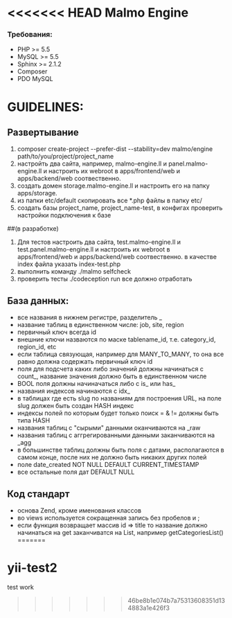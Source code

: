 <<<<<<< HEAD
Malmo Engine
===================================

### Требования:
 * PHP >= 5.5
 * MySQL >= 5.5
 * Sphinx >= 2.1.2
 * Composer
 * PDO MySQL


GUIDELINES:
==========

## Развертывание
1. composer create-project --prefer-dist --stability=dev malmo/engine path/to/you/project/project_name
2. настройть два сайта, например, malmo-engine.ll и panel.malmo-engine.ll и настроить их webroot в 
   apps/frontend/web и apps/backend/web соотвественно.
3. создать домен storage.malmo-engine.ll и настроить его на папку apps/storage.
4. из папки etc/default скопировать все *.php файлы в папку etc/
5. создать базы project_name, project_name-test, в конфигах проверить настройки подключения к базе

##(в разработке)
1. Для тестов настроить два сайта, test.malmo-engine.ll и test.panel.malmo-engine.ll
   и настроить их webroot в apps/frontend/web и apps/backend/web соотвественно.
   в качестве index файла указать index-test.php
2. выполнить команду ./malmo selfcheck
3. проверить тесты ./codeception run все должно отработать


## База данных:
 - все названия в нижнем регистре, разделитель _
 - название таблиц в единственном числе: job, site, region
 - первичный ключ всегда id
 - внешние ключи назваются по маске tablename_id, т.е. category_id, region_id, etc
 - если таблица связующая, например для MANY_TO_MANY, то она все равно должна содержать первичный ключ id
 - поля для подсчета каких либо значений должны начинаться с count_, название значения должно быть в единственном числе
 - BOOL поля должны начиначаться либо с is_ или has_
 - названия индексов начинаются с idx_
 - в таблицах где есть slug по названиям для построения URL, на поле slug должен быть создан HASH индекс
 - индексы полей по которым будет только поиск = & != должны быть типа HASH
 - названия таблиц с "сырыми" данными оканчиваются на _raw
 - названия таблиц с аггрегированными данными заканчиваются на _agg
 - в большинстве таблиц должны быть поля с датами, располагаются в самом конце, после них не должно быть никаких других полей
 - поле date_created NOT NULL DEFAULT CURRENT_TIMESTAMP
 - все остальные поля дат DEFAULT NULL

## Код стандарт
 - основа Zend, кроме именования классов
 - во views используется сокращенная запись <?=$var?> без пробелов и ;
 - если функция возвращает массив id => title то название должно начинаться на get заканчиватся на List, например getCategoriesList()
=======
# yii-test2
test work
>>>>>>> 46be8b1e074b7a75313608351d134883a1e426f3
